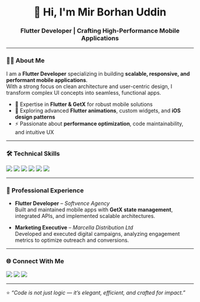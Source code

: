 <!-- Profile README for Mir Borhan Uddin -->

<h1 align="center">👋 Hi, I'm Mir Borhan Uddin</h1>
<h3 align="center">Flutter Developer | Crafting High-Performance Mobile Applications</h3>

---

### 👨‍💻 About Me

I am a **Flutter Developer** specializing in building **scalable, responsive, and performant mobile applications**.  
With a strong focus on clean architecture and user-centric design, I transform complex UI concepts into seamless, functional apps.  

- 🚀 Expertise in **Flutter & GetX** for robust mobile solutions  
- 🌱 Exploring advanced **Flutter animations**, custom widgets, and **iOS design patterns**  
- ⚡ Passionate about **performance optimization**, code maintainability, and intuitive UX  

---

### 🛠️ Technical Skills

<p align="left">
  <img src="https://img.shields.io/badge/Flutter-02569B?logo=flutter&logoColor=white&style=for-the-badge" />
  <img src="https://img.shields.io/badge/Dart-0175C2?logo=dart&logoColor=white&style=for-the-badge" />
  <img src="https://img.shields.io/badge/Firebase-FFCA28?logo=firebase&logoColor=black&style=for-the-badge" />
  <img src="https://img.shields.io/badge/GetX-FF4081?logo=flutter&logoColor=white&style=for-the-badge" />
  <img src="https://img.shields.io/badge/REST%20API-005571?logo=postman&logoColor=white&style=for-the-badge" />
  <img src="https://img.shields.io/badge/Git-181717?logo=git&logoColor=white&style=for-the-badge" />
</p>

---

### 💼 Professional Experience

- **Flutter Developer** – *Softvence Agency*  
  Built and maintained mobile apps with **GetX state management**, integrated APIs, and implemented scalable architectures.  

- **Marketing Executive** – *Marcella Distribution Ltd*  
  Developed and executed digital campaigns, analyzing engagement metrics to optimize outreach and conversions.  

---

### 🌐 Connect With Me

<p align="left">
  <a href="mailto:borhankustia@gmail.com"><img src="https://img.shields.io/badge/Email-D14836?logo=gmail&logoColor=white&style=for-the-badge" /></a>
  <a href="https://www.linkedin.com/in/mir-borhan-uddin-b78bb8350/"><img src="https://img.shields.io/badge/LinkedIn-0077B5?logo=linkedin&logoColor=white&style=for-the-badge" /></a>
  <a href="https://github.com/Borhan2004"><img src="https://img.shields.io/badge/GitHub-100000?logo=github&logoColor=white&style=for-the-badge" /></a>
</p>

---

⭐️ *“Code is not just logic — it’s elegant, efficient, and crafted for impact.”*
